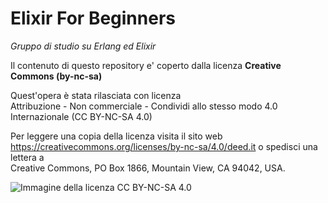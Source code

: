 # Elixir For Beginners

*Gruppo di studio su Erlang ed Elixir*

Il contenuto di questo repository e' coperto dalla licenza **Creative Commons (by-nc-sa)**

Quest'opera è stata rilasciata con licenza  
Attribuzione - Non commerciale - Condividi allo stesso modo 4.0 Internazionale (CC BY-NC-SA 4.0)  

Per leggere una copia della licenza visita il sito web  
https://creativecommons.org/licenses/by-nc-sa/4.0/deed.it o spedisci una lettera a  
Creative Commons, PO Box 1866, Mountain View, CA 94042, USA.

![Immagine della licenza CC BY-NC-SA 4.0](https://licensebuttons.net/l/by-nc/4.0/88x31.png)
